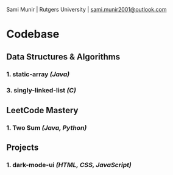 Sami Munir | Rutgers University | sami.munir2001@outlook.com
# Codebase
## Data Structures & Algorithms
### 1. static-array *(Java)*
### 3. singly-linked-list *(C)*
## LeetCode Mastery
### 1. Two Sum *(Java, Python)*
## Projects
### 1. dark-mode-ui *(HTML, CSS, JavaScript)*